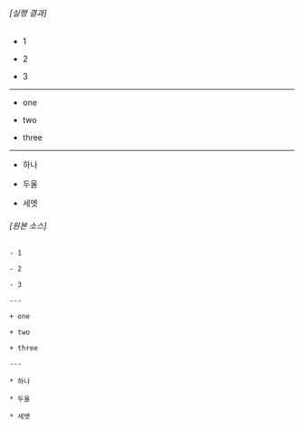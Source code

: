 ###### [실행 결과]

- 1

- 2

- 3

---

+ one

+ two

+ three

---

* 하나

* 두울

* 세엣

###### [원본 소스]

```
- 1

- 2

- 3

---

+ one

+ two

+ three

---

* 하나

* 두울

* 세엣
```
